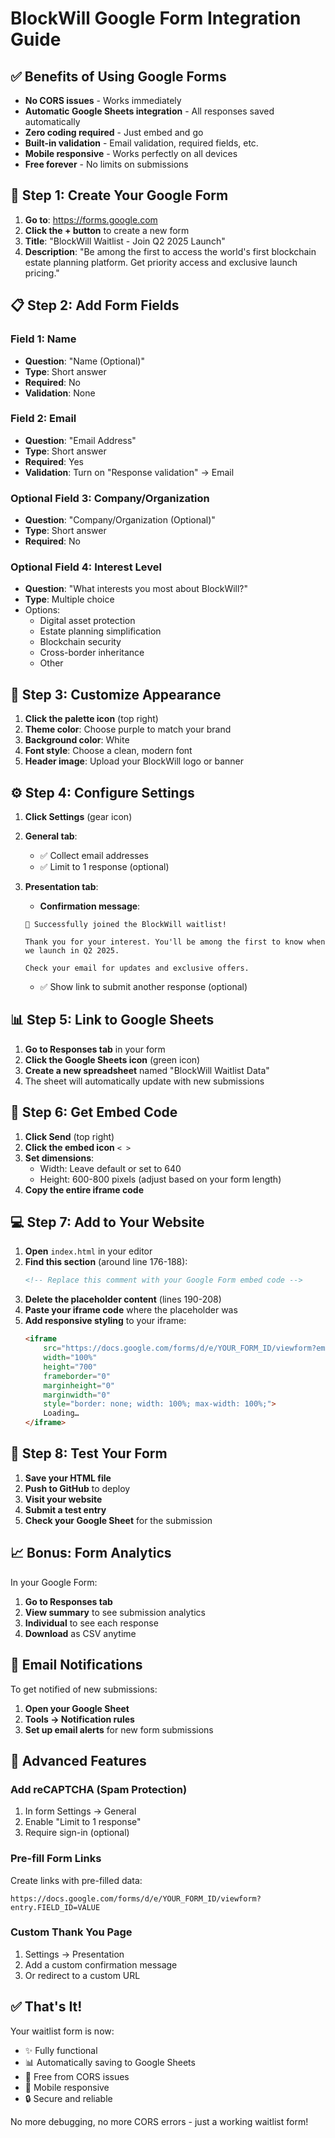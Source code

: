 # BlockWill Google Form Integration Guide

## ✅ Benefits of Using Google Forms

- **No CORS issues** - Works immediately
- **Automatic Google Sheets integration** - All responses saved automatically
- **Zero coding required** - Just embed and go
- **Built-in validation** - Email validation, required fields, etc.
- **Mobile responsive** - Works perfectly on all devices
- **Free forever** - No limits on submissions

## 📝 Step 1: Create Your Google Form

1. **Go to**: https://forms.google.com
2. **Click the + button** to create a new form
3. **Title**: "BlockWill Waitlist - Join Q2 2025 Launch"
4. **Description**: "Be among the first to access the world's first blockchain estate planning platform. Get priority access and exclusive launch pricing."

## 📋 Step 2: Add Form Fields

### Field 1: Name
- **Question**: "Name (Optional)"
- **Type**: Short answer
- **Required**: No
- **Validation**: None

### Field 2: Email
- **Question**: "Email Address"
- **Type**: Short answer
- **Required**: Yes
- **Validation**: Turn on "Response validation" → Email

### Optional Field 3: Company/Organization
- **Question**: "Company/Organization (Optional)"
- **Type**: Short answer
- **Required**: No

### Optional Field 4: Interest Level
- **Question**: "What interests you most about BlockWill?"
- **Type**: Multiple choice
- Options:
  - Digital asset protection
  - Estate planning simplification
  - Blockchain security
  - Cross-border inheritance
  - Other

## 🎨 Step 3: Customize Appearance

1. **Click the palette icon** (top right)
2. **Theme color**: Choose purple to match your brand
3. **Background color**: White
4. **Font style**: Choose a clean, modern font
5. **Header image**: Upload your BlockWill logo or banner

## ⚙️ Step 4: Configure Settings

1. **Click Settings** (gear icon)
2. **General tab**:
   - ✅ Collect email addresses
   - ✅ Limit to 1 response (optional)
   
3. **Presentation tab**:
   - **Confirmation message**: 
   ```
   🎉 Successfully joined the BlockWill waitlist!
   
   Thank you for your interest. You'll be among the first to know when we launch in Q2 2025.
   
   Check your email for updates and exclusive offers.
   ```
   - ✅ Show link to submit another response (optional)

## 📊 Step 5: Link to Google Sheets

1. **Go to Responses tab** in your form
2. **Click the Google Sheets icon** (green icon)
3. **Create a new spreadsheet** named "BlockWill Waitlist Data"
4. The sheet will automatically update with new submissions

## 🔗 Step 6: Get Embed Code

1. **Click Send** (top right)
2. **Click the embed icon** `< >`
3. **Set dimensions**:
   - Width: Leave default or set to 640
   - Height: 600-800 pixels (adjust based on your form length)
4. **Copy the entire iframe code**

## 💻 Step 7: Add to Your Website

1. **Open** `index.html` in your editor
2. **Find this section** (around line 176-188):
   ```html
   <!-- Replace this comment with your Google Form embed code -->
   ```
3. **Delete the placeholder content** (lines 190-208)
4. **Paste your iframe code** where the placeholder was
5. **Add responsive styling** to your iframe:
   ```html
   <iframe 
       src="https://docs.google.com/forms/d/e/YOUR_FORM_ID/viewform?embedded=true" 
       width="100%" 
       height="700" 
       frameborder="0" 
       marginheight="0" 
       marginwidth="0"
       style="border: none; width: 100%; max-width: 100%;">
       Loading…
   </iframe>
   ```

## 🎯 Step 8: Test Your Form

1. **Save your HTML file**
2. **Push to GitHub** to deploy
3. **Visit your website**
4. **Submit a test entry**
5. **Check your Google Sheet** for the submission

## 📈 Bonus: Form Analytics

In your Google Form:
1. **Go to Responses tab**
2. **View summary** to see submission analytics
3. **Individual** to see each response
4. **Download** as CSV anytime

## 🔔 Email Notifications

To get notified of new submissions:
1. **Open your Google Sheet**
2. **Tools → Notification rules**
3. **Set up email alerts** for new form submissions

## 🚀 Advanced Features

### Add reCAPTCHA (Spam Protection)
1. In form Settings → General
2. Enable "Limit to 1 response"
3. Require sign-in (optional)

### Pre-fill Form Links
Create links with pre-filled data:
```
https://docs.google.com/forms/d/e/YOUR_FORM_ID/viewform?entry.FIELD_ID=VALUE
```

### Custom Thank You Page
1. Settings → Presentation
2. Add a custom confirmation message
3. Or redirect to a custom URL

## ✅ That's It!

Your waitlist form is now:
- ✨ Fully functional
- 📊 Automatically saving to Google Sheets
- 🚀 Free from CORS issues
- 📱 Mobile responsive
- 🔒 Secure and reliable

No more debugging, no more CORS errors - just a working waitlist form!